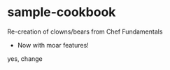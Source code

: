 # sample-cookbook

Re-creation of clowns/bears from Chef Fundamentals

- Now with moar features!


yes, change
